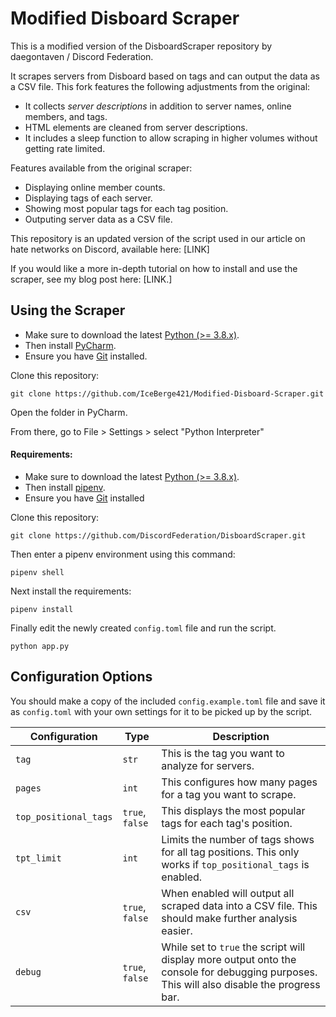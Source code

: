 # Modified Disboard Scraper

This is a modified version of the DisboardScraper repository by daegontaven / Discord Federation.

It scrapes servers from Disboard based on tags and can output the data as a CSV file. This fork features the following adjustments from the original:

- It collects *server descriptions* in addition to server names, online members, and tags.
- HTML elements are cleaned from server descriptions.
- It includes a sleep function to allow scraping in higher volumes without getting rate limited.

Features available from the original scraper:

- Displaying online member counts.
- Displaying tags of each server.
- Showing most popular tags for each tag position.
- Outputing server data as a CSV file.

This repository is an updated version of the script used in our article on hate networks on Discord, available here: [LINK]

If you would like a more in-depth tutorial on how to install and use the scraper, see my blog post here: [LINK.]

## Using the Scraper

- Make sure to download the latest [Python (>= 3.8.x)](https://www.python.org/downloads/).
- Then install [PyCharm](https://www.jetbrains.com/pycharm/).
- Ensure you have [Git](https://git-scm.com/book/en/v2/Getting-Started-Installing-Git) installed.

Clone this repository:

```
git clone https://github.com/IceBerge421/Modified-Disboard-Scraper.git
```

Open the folder in PyCharm.

From there, go to File > Settings > select "Python Interpreter"

#### Requirements:
- Make sure to download the latest [Python (>= 3.8.x)](https://www.python.org/downloads/).
- Then install [pipenv](https://pypi.org/project/pipenv/).
- Ensure you have [Git](https://git-scm.com/book/en/v2/Getting-Started-Installing-Git) installed

Clone this repository:
```
git clone https://github.com/DiscordFederation/DisboardScraper.git
```

Then enter a pipenv environment using this command:

```
pipenv shell
```

Next install the requirements:

```
pipenv install
```

Finally edit the newly created `config.toml` file and run the script.

```
python app.py
```

## Configuration Options

You should make a copy of the included `config.example.toml` file and save it as `config.toml` with your own settings for it to be picked up by the script.

|  Configuration        |  Type            | Description                                                                                                                               |
|-----------------------|------------------|-------------------------------------------------------------------------------------------------------------------------------------------|
| `tag`                 | `str`            | This is the tag you want to analyze for servers.                                                                                          |
| `pages`               | `int`            | This configures how many pages for a tag you want to scrape.                                                                              |
| `top_positional_tags` | `true`,  `false` | This displays the most popular tags for each tag's position.                                                                              |
| `tpt_limit`           | `int`            | Limits the number of tags shows for all tag positions. This only works if `top_positional_tags` is enabled.                               |
| `csv`                 | `true`, `false`  | When enabled will output all scraped data into a CSV file. This should make further analysis easier.                                      |
| `debug`               | `true`, `false`  | While set to `true` the script will display more output onto the console for debugging purposes. This will also disable the progress bar. |
